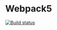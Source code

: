 # Webpack5
[![Build status](https://ci.appveyor.com/api/projects/status/g5mgpjcih9ji7b6l?svg=true)](https://ci.appveyor.com/project/AngryBaker/ahj-testing)


